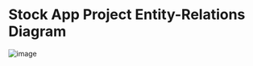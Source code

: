 # Stock App Project Entity-Relations Diagram

![image](https://github.com/fikriyek/Stock_App_Project/assets/140847020/c85c326e-b5e6-4bdb-a68d-89564a39434f)
